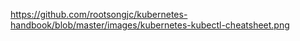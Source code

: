 

https://github.com/rootsongjc/kubernetes-handbook/blob/master/images/kubernetes-kubectl-cheatsheet.png

